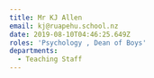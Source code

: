 ```yaml
---
title: Mr KJ Allen
email: kj@ruapehu.school.nz
date: 2019-08-10T04:46:25.649Z
roles: 'Psychology , Dean of Boys'
departments:
  - Teaching Staff
---
```


